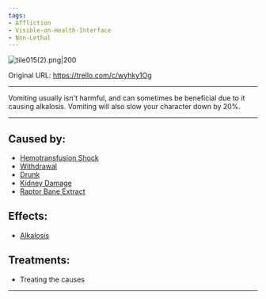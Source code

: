 ```yaml
---
tags:
- Affliction
- Visible-on-Health-Interface
- Non-Lethal
---
```


![tile015(2).png\|200](/Symptoms/Vomiting%20-%20Attachments/6718845db30472d958dd7aa5.png)

Original URL: https://trello.com/c/wyhky1Og

---

Vomiting usually isn't harmful, and can sometimes be beneficial due to it causing alkalosis. Vomiting will also slow your character down by 20%.

---

## Caused by:

- [Hemotransfusion Shock](../Blood/Hemotransfusion%20Shock.md)
- [Withdrawal](../Head_Brain/Withdrawal.md)
- [Drunk](../Head_Brain/Drunk.md)
- [Kidney Damage](../Torso/Kidney%20Damage.md)
- [Raptor Bane Extract](../Items/Raptor%20Bane%20Extract.md)

## Effects:

- [Alkalosis](../Blood/Alkalosis.md)

## Treatments:

- Treating the causes

---

